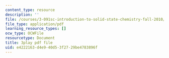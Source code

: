 ```yaml
---
content_type: resource
description: ''
file: /courses/3-091sc-introduction-to-solid-state-chemistry-fall-2010/e4222163d4e940d53f2729be4783896f_xEm2h8yiADY.pdf
file_type: application/pdf
learning_resource_types: []
ocw_type: OCWFile
resourcetype: Document
title: 3play pdf file
uid: e4222163-d4e9-40d5-3f27-29be4783896f
---
```

